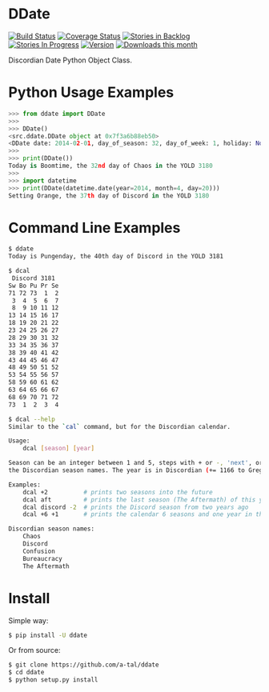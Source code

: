 DDate
=====

[![Build Status](https://travis-ci.org/a-tal/ddate.png?branch=master)](https://travis-ci.org/a-tal/ddate)
[![Coverage Status](https://coveralls.io/repos/a-tal/ddate/badge.png?branch=master)](https://coveralls.io/r/a-tal/ddate?branch=master)
[![Stories in Backlog](https://badge.waffle.io/a-tal/ddate.png?label=ready&title=Backlog)](https://waffle.io/a-tal/ddate)
[![Stories In Progress](https://badge.waffle.io/a-tal/ddate.png?label=ready&title=In+Progress)](https://waffle.io/a-tal/ddate)
[![Version](https://pypip.in/v/ddate/badge.png)](https://pypi.python.org/pypi/ddate/)
[![Downloads this month](https://pypip.in/d/ddate/badge.png)](https://pypi.python.org/pypi/ddate/)

Discordian Date Python Object Class.


Python Usage Examples
=====================

```python
>>> from ddate import DDate
>>>
>>> DDate()
<src.ddate.DDate object at 0x7f3a6b88eb50>
<DDate date: 2014-02-01, day_of_season: 32, day_of_week: 1, holiday: None, season: 0, year: 3180>
>>>
>>> print(DDate())
Today is Boomtime, the 32nd day of Chaos in the YOLD 3180
>>>
>>> import datetime
>>> print(DDate(datetime.date(year=2014, month=4, day=20)))
Setting Orange, the 37th day of Discord in the YOLD 3180
```

Command Line Examples
=====================

```bash
$ ddate
Today is Pungenday, the 40th day of Discord in the YOLD 3181

$ dcal
 Discord 3181 
Sw Bo Pu Pr Se
71 72 73  1  2
 3  4  5  6  7
 8  9 10 11 12
13 14 15 16 17
18 19 20 21 22
23 24 25 26 27
28 29 30 31 32
33 34 35 36 37
38 39 40 41 42
43 44 45 46 47
48 49 50 51 52
53 54 55 56 57
58 59 60 61 62
63 64 65 66 67
68 69 70 71 72
73  1  2  3  4

$ dcal --help
Similar to the `cal` command, but for the Discordian calendar.

Usage:
    dcal [season] [year]

Season can be an integer between 1 and 5, steps with + or -, 'next', or any of
the Discordian season names. The year is in Discordian (+= 1166 to Gregorian).

Examples:
    dcal +2          # prints two seasons into the future
    dcal aft         # prints the last season (The Aftermath) of this year
    dcal discord -2  # prints the Discord season from two years ago
    dcal +6 +1       # prints the calendar 6 seasons and one year in the future

Discordian season names:
    Chaos
    Discord
    Confusion
    Bureaucracy
    The Aftermath
```

Install
=======

Simple way:
```bash
$ pip install -U ddate
```

Or from source:
```bash
$ git clone https://github.com/a-tal/ddate
$ cd ddate
$ python setup.py install
```
